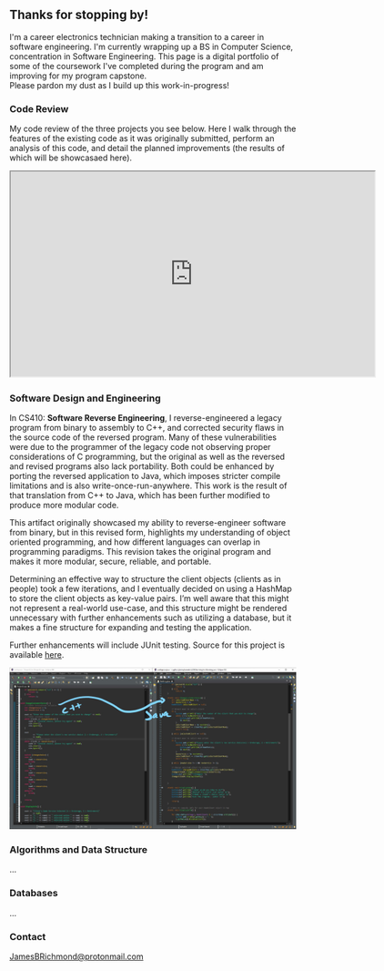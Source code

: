 ## Thanks for stopping by!

I'm a career electronics technician making a transition to a career in software engineering.  I'm currently wrapping up a BS in Computer Science, concentration in Software Engineering.  This page is a digital portfolio of some of the coursework I've completed during the program and am improving for my program capstone.  
Please pardon my dust as I build up this work-in-progress!

### Code Review

My code review of the three projects you see below.  Here I walk through the features of the existing code as it was originally submitted, perform an analysis of this code, and detail the planned improvements (the results of which will be showcasaed here).

<iframe src="https://drive.google.com/file/d/1MysUefThHCuq-Ze-aeqMAi1ix4_HHIxW/preview" width="640" height="360" allowfullscreen="allowfullscreen"></iframe>

### Software Design and Engineering

In CS410: **Software Reverse Engineering**, I reverse-engineered a legacy program from binary to assembly to C++, and corrected security flaws in the source code of the reversed program.  Many of these vulnerabilities were due to the programmer of the legacy code not observing proper considerations of C programming, but the original as well as the reversed and revised programs also lack portability.  Both could be enhanced by porting the reversed application to Java, which imposes stricter compile limitations and is also write-once-run-anywhere.  This work is the result of that translation from C++ to Java, which has been further modified to produce more modular code.  

This artifact originally showcased my ability to reverse-engineer software from binary, but in this revised form, highlights my understanding of object oriented programming, and how different languages can overlap in programming paradigms.  This revision takes the original program and makes it more modular, secure, reliable, and portable.

Determining an effective way to structure the client objects (clients as in people) took a few iterations, and I eventually decided on using a HashMap to store the client objects as key-value pairs.  I’m well aware that this might not represent a real-world use-case, and this structure might be rendered unnecessary with further enhancements such as utilizing a database, but it makes a fine structure for expanding and testing the application.  

Further enhancements will include JUnit testing.  Source for this project is available [here](https://github.com/JimmyBoomBots3000/Banking).

[![Image](/images/art1.jpg)](https://raw.githubusercontent.com/JimmyBoomBots3000/JimmyBoomBots3000.github.io/main/images/art1.jpg)

### Algorithms and Data Structure

...

### Databases

...

### Contact

[JamesBRichmond@protonmail.com](mailto:JamesBRichmond@protonmail.com)
